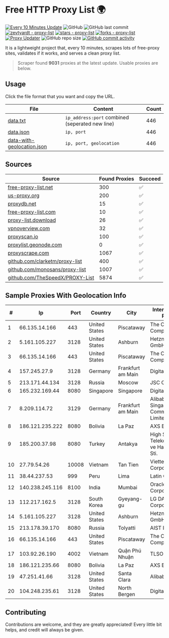
# Free HTTP Proxy List 🌍

[![Every 10 Minutes Update](https://github.com/mertguvencli/http-proxy-list/actions/workflows/main.yml/badge.svg?branch=main)](https://github.com/mertguvencli/http-proxy-list/actions/workflows/main.yml)
![GitHub](https://img.shields.io/github/license/mertguvencli/http-proxy-list)
![GitHub last commit](https://img.shields.io/github/last-commit/mertguvencli/http-proxy-list)
[![zevtyardt - proxy-list](https://img.shields.io/static/v1?label=zevtyardt&message=proxy-list&color=blue&logo=github)](https://github.com/zevtyardt/proxy-list "Go to GitHub repo")
[![stars - proxy-list](https://img.shields.io/github/stars/zevtyardt/proxy-list?style=social)](https://github.com/zevtyardt/proxy-list)
[![forks - proxy-list](https://img.shields.io/github/forks/zevtyardt/proxy-list?style=social)](https://github.com/zevtyardt/proxy-list)
[![Proxy Updater](https://github.com/zevtyardt/proxy-list/workflows/Proxy%20Updater/badge.svg)](https://github.com/zevtyardt/proxy-list/actions?query=workflow:"Proxy+Updater")
![GitHub repo size](https://img.shields.io/github/repo-size/zevtyardt/proxy-list)
[![GitHub commit activity](https://img.shields.io/github/commit-activity/m/zevtyardt/proxy-list?logo=commits)](https://github.com/zevtyardt/proxy-list/commits/main)

It is a lightweight project that, every 10 minutes, scrapes lots of free-proxy sites, validates if it works, and serves a clean proxy list.

> Scraper found **9031** proxies at the latest update. Usable proxies are below.

## Usage

Click the file format that you want and copy the URL.

|File|Content|Count|
|----|-------|-----|
|[data.txt](https://raw.githubusercontent.com/mertguvencli/http-proxy-list/main/proxy-list/data.txt)|`ip_address:port` combined (seperated new line)|446|
|[data.json](https://raw.githubusercontent.com/mertguvencli/http-proxy-list/main/proxy-list/data.json)|`ip, port`|446|
|[data-with-geolocation.json](https://raw.githubusercontent.com/mertguvencli/http-proxy-list/main/proxy-list/data-with-geolocation.json)|`ip, port, geolocation`|446|

## Sources

|Source|Found Proxies|Succeed|
|------|-------------|-------|
|[free-proxy-list.net](https://free-proxy-list.net)|300|✅|
|[us-proxy.org](https://www.us-proxy.org)|200|✅|
|[proxydb.net](http://proxydb.net)|15|✅|
|[free-proxy-list.com](https://free-proxy-list.com/?page=&port=&type%5B%5D=http&type%5B%5D=https&up_time=0&search=Search)|10|✅|
|[proxy-list.download](https://www.proxy-list.download/HTTP)|26|✅|
|[vpnoverview.com](https://vpnoverview.com/privacy/anonymous-browsing/free-proxy-servers)|32|✅|
|[proxyscan.io](https://www.proxyscan.io)|100|✅|
|[proxylist.geonode.com](https://proxylist.geonode.com/api/proxy-list?limit=300&page=1&sort_by=lastChecked&sort_type=desc&protocols=http,https)|0|✅|
|[proxyscrape.com](https://api.proxyscrape.com/v2/?request=displayproxies&protocol=http&timeout=10000&country=all&ssl=all&anonymity=all)|1067|✅|
|[github.com/clarketm/proxy-list](https://raw.githubusercontent.com/clarketm/proxy-list/master/proxy-list-raw.txt)|400|✅|
|[github.com/monosans/proxy-list](https://raw.githubusercontent.com/monosans/proxy-list/main/proxies/http.txt)|1007|✅|
|[github.com/TheSpeedX/PROXY-List](https://raw.githubusercontent.com/TheSpeedX/PROXY-List/master/http.txt)|5874|✅|


## Sample Proxies With Geolocation Info

|#|Ip|Port|Country|City|Internet Service Provider|
|-|--|----|-------|----|-------------------------|
|1|66.135.14.166|443|United States|Piscataway|The Constant Company, LLC|
|2|5.161.105.227|3128|United States|Ashburn|Hetzner Online GmbH|
|3|66.135.14.166|443|United States|Piscataway|The Constant Company, LLC|
|4|157.245.27.9|3128|Germany|Frankfurt am Main|DigitalOcean, LLC|
|5|213.171.44.134|3128|Russia|Moscow|JSC Comcor|
|6|165.232.169.44|8080|Singapore|Singapore|DigitalOcean, LLC|
|7|8.209.114.72|3129|Germany|Frankfurt am Main|Alibaba.com Singapore E-Commerce Private Limited|
|8|186.121.235.222|8080|Bolivia|La Paz|AXS Bolivia S. A.|
|9|185.200.37.98|8080|Turkey|Antakya|High Speed Telekomunikasyon ve Hab. Hiz. Ltd. Sti.|
|10|27.79.54.26|10008|Vietnam|Tan Tien|Viettel Corporation|
|11|38.44.237.53|999|Peru|Lima|Latin Cable|
|12|140.238.245.116|8100|India|Mumbai|Oracle Corporation|
|13|112.217.162.5|3128|South Korea|Gyeyang-gu|LG DACOM Corporation|
|14|5.161.105.227|3128|United States|Ashburn|Hetzner Online GmbH|
|15|213.178.39.170|8080|Russia|Tolyatti|AIST Networks|
|16|66.135.14.166|443|United States|Piscataway|The Constant Company, LLC|
|17|103.92.26.190|4002|Vietnam|Quận Phú Nhuận|TLSOFT|
|18|186.121.235.66|8080|Bolivia|La Paz|AXS Bolivia S. A.|
|19|47.251.41.66|3128|United States|Santa Clara|Alibaba.com LLC|
|20|104.248.235.61|3128|United States|North Bergen|DigitalOcean, LLC|



## Contributing

Contributions are welcome, and they are greatly appreciated! Every
little bit helps, and credit will always be given.

